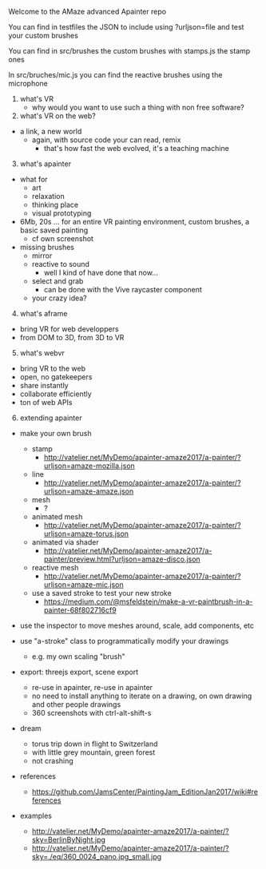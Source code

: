 Welcome to the AMaze advanced Apainter repo

You can find in testfiles the JSON to include using ?urljson=file and test your custom brushes

You can find in src/brushes the custom brushes with stamps.js the stamp ones

In src/bruches/mic.js you can find the reactive brushes using the microphone

1. what's VR
    * why would you want to use such a thing with non free software?
2. what's VR on the web?
  * a link, a new world
    * again, with source code your can read, remix
      * that's how fast the web evolved, it's a teaching machine
3. what's apainter
  * what for
    * art
    * relaxation
    * thinking place
    * visual prototyping
  * 6Mb, 20s ... for an entire VR painting environment, custom brushes, a basic saved painting
    * cf own screenshot
  * missing brushes
    * mirror
    * reactive to sound
      * well I kind of have done that now...
    * select and grab
      * can be done with the Vive raycaster component
    * your crazy idea?
4. what's aframe
  * bring VR for web developpers
  * from DOM to 3D, from 3D to VR
5. what's webvr
  * bring VR to the web
  * open, no gatekeepers
  * share instantly
  * collaborate efficiently
  * ton of web APIs
6. extending apainter
  * make your own brush
    * stamp
      * http://vatelier.net/MyDemo/apainter-amaze2017/a-painter/?urljson=amaze-mozilla.json
    * line
      * http://vatelier.net/MyDemo/apainter-amaze2017/a-painter/?urljson=amaze-amaze.json
    * mesh
      * ?
    * animated mesh
      * http://vatelier.net/MyDemo/apainter-amaze2017/a-painter/?urljson=amaze-torus.json
    * animated via shader
      * http://vatelier.net/MyDemo/apainter-amaze2017/a-painter/preview.html?urljson=amaze-disco.json
    * reactive mesh
      * http://vatelier.net/MyDemo/apainter-amaze2017/a-painter/?urljson=amaze-mic.json
    * use a saved stroke to test your new stroke
      * https://medium.com/@msfeldstein/make-a-vr-paintbrush-in-a-painter-68f802716cf9
  * use the inspector to move meshes around, scale, add components, etc
  * use "a-stroke" class to programmatically modify your drawings
    * e.g. my own scaling "brush"
  * export: threejs export, scene export
    * re-use in apainter, re-use in apainter
    * no need to install anything to iterate on a drawing, on own drawing and other people drawings
    * 360 screenshots with ctrl-alt-shift-s

* dream
    * torus trip down in flight to Switzerland
    * with little grey mountain, green forest
    * not crashing

* references
  * https://github.com/JamsCenter/PaintingJam_EditionJan2017/wiki#references

* examples
  * http://vatelier.net/MyDemo/apainter-amaze2017/a-painter/?sky=BerlinByNight.jpg
  * http://vatelier.net/MyDemo/apainter-amaze2017/a-painter/?sky=./eq/360_0024_pano.jpg_small.jpg

